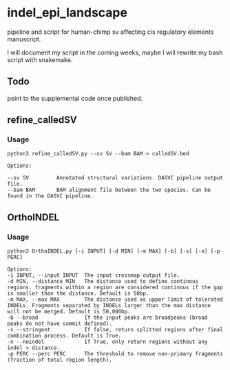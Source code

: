 # indel_epi_landscape
pipeline and script for human-chimp sv affecting cis regulatory elements manuscript.

I will document my script in the coming weeks, maybe I will rewrite my bash script with snakemake.

## Todo
point to the supplemental code once published.

## refine_calledSV

### Usage

```
python3 refine_calledSV.py --sv SV --bam BAM > calledSV.bed

Options:

--sv SV			Annotated structural variations. DASVC pipeline output file.
--bam BAM		BAM alignment file between the two species. Can be found in the DASVC pipeline.

```



## OrthoINDEL

### Usage

```
python3 OrthoINDEL.py [-i INPUT] [-d MIN] [-m MAX] [-b] [-s] [-n] [-p PERC]

Options:
-i INPUT, --input INPUT  The input crossmap output file.
-d MIN, --distance MIN   The distance used to define continous regions. fragments within a region are considered continous if the gap is smaller than the distance. Default is 50bp.
-m MAX, --max MAX        The distance used as upper limit of tolerated INDELs. Fragments separated by INDELs larger than the max distance will not be merged. Default is 50,000bp.
-b --broad               If the input peaks are broadpeaks (broad peaks do not have summit defined).
-s --stringent           If false, return splitted regions after final combination process. Default is True.
-n --noindel             If True, only return regions without any indel > distance.
-p PERC --perc PERC      The threshold to remove non-primary fragments (fraction of total region length).
```

